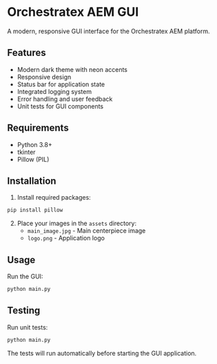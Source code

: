 # Orchestratex AEM GUI

A modern, responsive GUI interface for the Orchestratex AEM platform.

## Features

- Modern dark theme with neon accents
- Responsive design
- Status bar for application state
- Integrated logging system
- Error handling and user feedback
- Unit tests for GUI components

## Requirements

- Python 3.8+
- tkinter
- Pillow (PIL)

## Installation

1. Install required packages:
```bash
pip install pillow
```

2. Place your images in the `assets` directory:
   - `main_image.jpg` - Main centerpiece image
   - `logo.png` - Application logo

## Usage

Run the GUI:
```bash
python main.py
```

## Testing

Run unit tests:
```bash
python main.py
```

The tests will run automatically before starting the GUI application.
